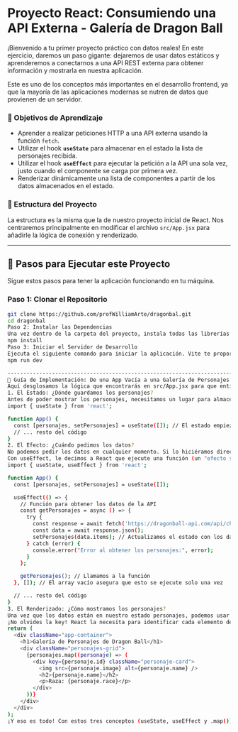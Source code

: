 # Proyecto React: Consumiendo una API Externa - Galería de Dragon Ball

¡Bienvenido a tu primer proyecto práctico con datos reales! En este ejercicio, daremos un paso gigante: dejaremos de usar datos estáticos y aprenderemos a conectarnos a una API REST externa para obtener información y mostrarla en nuestra aplicación.

Este es uno de los conceptos más importantes en el desarrollo frontend, ya que la mayoría de las aplicaciones modernas se nutren de datos que provienen de un servidor.

### 🎯 Objetivos de Aprendizaje

*   Aprender a realizar peticiones HTTP a una API externa usando la función `fetch`.
*   Utilizar el hook **`useState`** para almacenar en el estado la lista de personajes recibida.
*   Utilizar el hook **`useEffect`** para ejecutar la petición a la API una sola vez, justo cuando el componente se carga por primera vez.
*   Renderizar dinámicamente una lista de componentes a partir de los datos almacenados en el estado.

### 📂 Estructura del Proyecto

La estructura es la misma que la de nuestro proyecto inicial de React. Nos centraremos principalmente en modificar el archivo `src/App.jsx` para añadirle la lógica de conexión y renderizado.

---

## 🚀 Pasos para Ejecutar este Proyecto

Sigue estos pasos para tener la aplicación funcionando en tu máquina.

### Paso 1: Clonar el Repositorio
```bash
git clone https://github.com/profWilliamArte/dragonbal.git
cd dragonbal
Paso 2: Instalar las Dependencias
Una vez dentro de la carpeta del proyecto, instala todas las librerías necesarias con:
npm install
Paso 3: Iniciar el Servidor de Desarrollo
Ejecuta el siguiente comando para iniciar la aplicación. Vite te proporcionará una URL para abrir en tu navegador.
npm run dev

--------------------------------------------------------------------------------
📖 Guía de Implementación: De una App Vacía a una Galería de Personajes
Aquí desglosamos la lógica que encontrarás en src/App.jsx para que entiendas cómo funciona cada pieza.
1. El Estado: ¿Dónde guardamos los personajes?
Antes de poder mostrar los personajes, necesitamos un lugar para almacenarlos una vez que los recibamos de la API. Para esto, usamos el hook useState, inicializándolo con un array vacío.
import { useState } from 'react';

function App() {
  const [personajes, setPersonajes] = useState([]); // El estado empieza como un array vacío
  // ... resto del código
}
2. El Efecto: ¿Cuándo pedimos los datos?
No podemos pedir los datos en cualquier momento. Si lo hiciéramos directamente en el cuerpo del componente, se ejecutaría una y otra vez en un bucle infinito. La forma correcta es usar useEffect.
Con useEffect, le decimos a React que ejecute una función (un "efecto secundario") solo cuando sea necesario. Al pasarle un array de dependencias vacío [], nos aseguramos de que la petición a la API se realice una sola vez, justo después de que el componente se monte por primera vez.
import { useState, useEffect } from 'react';

function App() {
  const [personajes, setPersonajes] = useState([]);

  useEffect(() => {
    // Función para obtener los datos de la API
    const getPersonajes = async () => {
      try {
        const response = await fetch('https://dragonball-api.com/api/characters');
        const data = await response.json();
        setPersonajes(data.items); // Actualizamos el estado con los datos recibidos
      } catch (error) {
        console.error("Error al obtener los personajes:", error);
      }
    };

    getPersonajes(); // Llamamos a la función
  }, []); // El array vacío asegura que esto se ejecute solo una vez

  // ... resto del código
}
3. El Renderizado: ¿Cómo mostramos los personajes?
Una vez que los datos están en nuestro estado personajes, podemos usar el método .map() dentro de nuestro JSX para recorrer el array y crear un elemento visual para cada personaje.
¡No olvides la key! React la necesita para identificar cada elemento de la lista de forma única.
return (
  <div className="app-container">
    <h1>Galería de Personajes de Dragon Ball</h1>
    <div className="personajes-grid">
      {personajes.map((personaje) => (
        <div key={personaje.id} className="personaje-card">
          <img src={personaje.image} alt={personaje.name} />
          <h2>{personaje.name}</h2>
          <p>Raza: {personaje.race}</p>
        </div>
      ))}
    </div>
  </div>
);
¡Y eso es todo! Con estos tres conceptos (useState, useEffect y .map()), has construido una aplicación dinámica que consume datos del mundo real.
